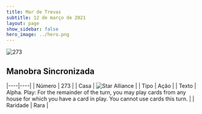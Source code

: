 ```yaml
---
title: Mar de Trevas
subtitle: 12 de março de 2021
layout: page
show_sidebar: false
hero_image: ../hero.png
---
```


![273](https://cdn.keyforgegame.com/media/card_front/pt/496_273_J5GRHJCCC3QM_pt.png)

## Manobra Sincronizada

|----|----|
| Número | 273 |
| Casa | ![Star Alliance](https://archonarcana.com/images/thumb/7/7d/Star_Alliance.png/22px-Star_Alliance.png "Aliança Estelar") |
| Tipo | Ação |
| Texto | Alpha.  Play: For the remainder of the turn, you may play cards from any house for which you have a card in play. You cannot use cards this turn. |
| Raridade | Rara |
